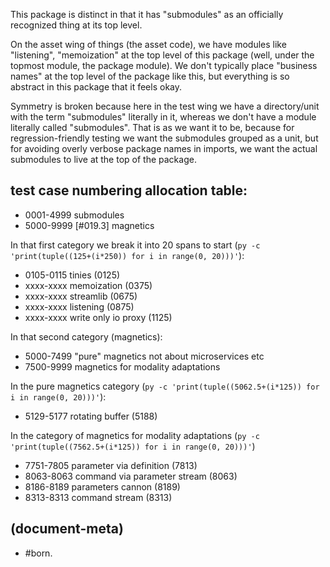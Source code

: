 This package is distinct in that it has "submodules" as an officially
recognized thing at its top level.

On the asset wing of things (the asset code), we have modules like
"listening", "memoization" at the top level of this package (well, under the
topmost module, the package module). We don't typically place "business names"
at the top level of the package like this, but everything is so abstract in
this package that it feels okay.

Symmetry is broken because here in the test wing we have a directory/unit
with the term "submodules" literally in it, whereas we don't have a module
literally called "submodules". That is as we want it to be, because for
regression-friendly testing we want the submodules grouped as a unit, but
for avoiding overly verbose package names in imports, we want the actual
submodules to live at the top of the package.


## test case numbering allocation table:

  - 0001-4999  submodules
  - 5000-9999  [#019.3] magnetics


In that first category we break it into 20 spans to start
(`py -c 'print(tuple((125+(i*250)) for i in range(0, 20)))'`):

  - 0105-0115  tinies (0125)
  - xxxx-xxxx  memoization (0375)
  - xxxx-xxxx  streamlib (0675)
  - xxxx-xxxx  listening (0875)
  - xxxx-xxxx  write only io proxy (1125)


In that second category (magnetics):

  - 5000-7499  "pure" magnetics not about microservices etc
  - 7500-9999  magnetics for modality adaptations


In the pure magnetics category
(`py -c 'print(tuple((5062.5+(i*125)) for i in range(0, 20)))'`):

  - 5129-5177  rotating buffer (5188)


In the category of magnetics for modality adaptations
(`py -c 'print(tuple((7562.5+(i*125)) for i in range(0, 20)))'`)

  - 7751-7805  parameter via definition (7813)
  - 8063-8063  command via parameter stream (8063)
  - 8186-8189  parameters cannon (8189)
  - 8313-8313  command stream (8313)



## (document-meta)

  - #born.
